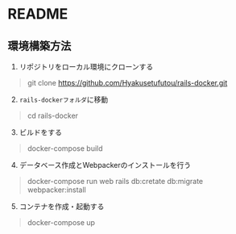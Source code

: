# README

## 環境構築方法

1. リポジトリをローカル環境にクローンする
> git clone https://github.com/Hyakusetufutou/rails-docker.git

2. `rails-dockerフォルダ`に移動
> cd rails-docker

3. ビルドをする
> docker-compose build

4. データベース作成とWebpackerのインストールを行う
> docker-compose run web rails db:cretate db:migrate webpacker:install

5. コンテナを作成・起動する
> docker-compose up
